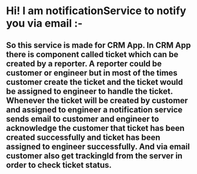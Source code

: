# Hi! I am notificationService to notify you via email :-

## So this service is made for CRM App. In CRM App there is component called ticket which can be created by a reporter. A reporter could be customer or engineer but in most of the times customer create the ticket and the ticket would be assigned to engineer to handle the ticket. Whenever the ticket will be created by customer and assigned to engineer a notification service sends email to customer and engineer to acknowledge the customer that ticket has been created successfully and ticket has been assigned to engineer successfully. And via email customer also get trackingId from the server in order to check ticket status.